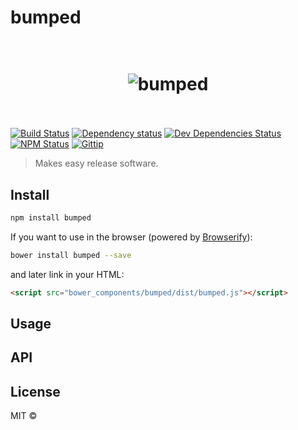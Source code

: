 # bumped

<h1 align="center">
  <br>
  <img src="http://i.imgur.com/QHd53Db.png" alt="bumped">
  <br>
  <br>
</h1>

[![Build Status](http://img.shields.io/travis/bumped/bumped/master.svg?style=flat-square)](https://travis-ci.org/bumped/bumped)
[![Dependency status](http://img.shields.io/david/bumped/bumped.svg?style=flat-square)](https://david-dm.org/bumped/bumped)
[![Dev Dependencies Status](http://img.shields.io/david/dev/bumped/bumped.svg?style=flat-square)](https://david-dm.org/bumped/bumped#info=devDependencies)
[![NPM Status](http://img.shields.io/npm/dm/bumped.svg?style=flat-square)](https://www.npmjs.org/package/bumped)
[![Gittip](http://img.shields.io/gittip/kikobeats.svg?style=flat-square)](https://www.gittip.com/kikobeats)

> Makes easy release software.

## Install

```bash
npm install bumped
```

If you want to use in the browser (powered by [Browserify](http://browserify.org/)):

```bash
bower install bumped --save
```

and later link in your HTML:

```html
<script src="bower_components/bumped/dist/bumped.js"></script>
```

## Usage

## API

## License

MIT © []()


